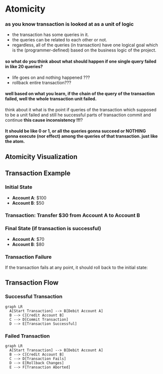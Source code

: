 # Atomicity
### as you know transaction is looked at as a unit of logic

- the transaction has some queries in it.
- the queries can be related to each other or not.
- regardless, all of the queries (in transaction) have one logical goal which is the  (programmer-defined) based on the business logic of the project.

#### so what do you think about what should happen if one single query failed in like 20 queries?
- life goes on and nothing happened ???
- rollback entire transaction???
#### well based on  what you learn, if the chain of the query of the transaction failed, well the whole transaction unit failed.
think about it what is the point if queries of the transaction which supposed to be a unit failed and still he successful parts of transaction commit and continue **this cause inconsistency !!!**?
#### It should be like 0 or 1, or all the queries gonna succeed or NOTHING gonna execute (nor effect) among the queries of that transaction. just like the atom.

##  Atomicity Visualization

## Transaction Example

### Initial State
- **Account A**: $100
- **Account B**: $50

### Transaction: Transfer $30 from Account A to Account B

### Final State (if transaction is successful)
- **Account A**: $70
- **Account B**: $80

### Transaction Failure
If the transaction fails at any point, it should roll back to the initial state:

## Transaction Flow

### Successful Transaction
```mermaid
graph LR
  A[Start Transaction] --> B[Debit Account A]
  B --> C[Credit Account B]
  C --> D[Commit Transaction]
  D --> E[Transaction Successful]
```
### Failed Transaction
```mermaid
graph LR
  A[Start Transaction] --> B[Debit Account A]
  B --> C[Credit Account B]
  C --> D[Transaction Fails]
  D --> E[Rollback Changes]
  E --> F[Transaction Aborted]

